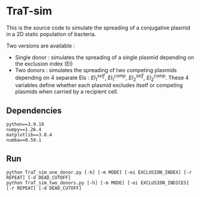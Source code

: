 # TraT-sim

This is the source code to simulate the spreading of a conjugative plasmid in a 2D static population of bacteria.

Two versions are available :

- Single donor : simulates the spreading of a single plasmid depending on the exclusion index (EI)
- Two donors : simulates the spreading of two competing plasmids depending on 4 separate EIs : $EI_{1}^{self}$, $EI_{1}^{comp}$, $EI_{2}^{self}$, $EI_{2}^{comp}$. These 4 variables define whether each plasmid excludes itself or competing plasmids when carried by a recipient cell.


## Dependencies
```
python==3.9.19
numpy==1.26.4
matplotlib==3.8.4
numba==0.59.1
```

## Run
```
python TraT_sim_one_donor.py [-h] [-m MODE] [-ei EXCLUSION_INDEX] [-r REPEAT] [-d DEAD_CUTOFF]
python TraT_sim_two_donors.py [-h] [-m MODE] [-ei EXCLUSION_INDICES] [-r REPEAT] [-d DEAD_CUTOFF]
```